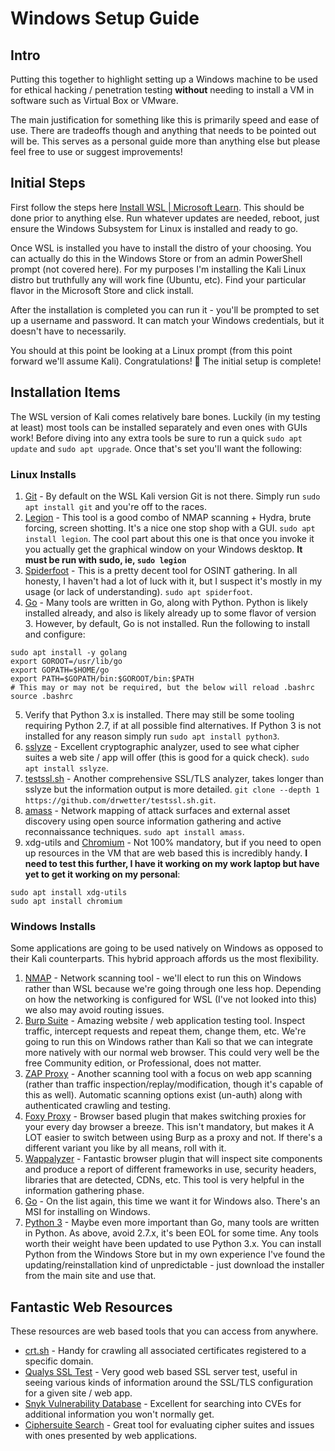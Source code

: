 # Windows Setup Guide

## Intro

Putting this together to highlight setting up a Windows machine to be used for ethical hacking / penetration testing **without** needing to install a VM in software such as Virtual Box or VMware.

The main justification for something like this is primarily speed and ease of use. There are tradeoffs though and anything that needs to be pointed out will be. This serves as a personal guide more than anything else but please feel free to use or suggest improvements!

## Initial Steps

First follow the steps here [Install WSL | Microsoft Learn](https://learn.microsoft.com/en-us/windows/wsl/install). This should be done prior to anything else. Run whatever updates are needed, reboot, just ensure the Windows Subsystem for Linux is installed and ready to go.

Once WSL is installed you have to install the distro of your choosing. You can actually do this in the Windows Store or from an admin PowerShell prompt (not covered here). For my purposes I'm installing the Kali Linux distro but truthfully any will work fine (Ubuntu, etc). Find your particular flavor in the Microsoft Store and click install. 

After the installation is completed you can run it - you'll be prompted to set up a username and password. It can match your Windows credentials, but it doesn't have to necessarily.

You should at this point be looking at a Linux prompt (from this point forward we'll assume Kali). Congratulations! 🎉 The initial setup is complete!

## Installation Items

The WSL version of Kali comes relatively bare bones. Luckily (in my testing at least) most tools can be installed separately and even ones with GUIs work! Before diving into any extra tools be sure to run a quick `sudo apt update` and `sudo apt upgrade`. Once that's set you'll want the following:

### Linux Installs
1. [Git](https://git-scm.com/) - By default on the WSL Kali version Git is not there. Simply run `sudo apt install git` and you're off to the races.
2. [Legion](https://github.com/GoVanguard/legion) - This tool is a good combo of NMAP scanning + Hydra, brute forcing, screen shotting. It's a nice one stop shop with a GUI. `sudo apt install legion`. The cool part about this one is that once you invoke it you actually get the graphical window on your Windows desktop. **It must be run with sudo, ie, `sudo legion`**
3. [Spiderfoot](https://github.com/smicallef/spiderfoot) - This is a pretty decent tool for OSINT gathering. In all honesty, I haven't had a lot of luck with it, but I suspect it's mostly in my usage (or lack of understanding). `sudo apt spiderfoot`.
4. [Go](https://go.dev/doc/install) - Many tools are written in Go, along with Python. Python is likely installed already, and also is likely already up to some flavor of version 3. However, by default, Go is not installed. Run the following to install and configure:

```
sudo apt install -y golang
export GOROOT=/usr/lib/go
export GOPATH=$HOME/go
export PATH=$GOPATH/bin:$GOROOT/bin:$PATH
# This may or may not be required, but the below will reload .bashrc
source .bashrc 
```
5. Verify that Python 3.x is installed. There may still be some tooling requiring Python 2.7, if at all possible find alternatives. If Python 3 is not installed for any reason simply run `sudo apt install python3`.
6. [sslyze](https://www.kali.org/tools/sslyze/) - Excellent cryptographic analyzer, used to see what cipher suites a web site / app will offer (this is good for a quick check). `sudo apt install sslyze`.
7. [testssl.sh](https://github.com/drwetter/testssl.sh) - Another comprehensive SSL/TLS analyzer, takes longer than sslyze but the information output is more detailed. `git clone --depth 1 https://github.com/drwetter/testssl.sh.git`.
8. [amass](https://github.com/owasp-amass/amass) - Network mapping of attack surfaces and external asset discovery using open source information gathering and active reconnaissance techniques. `sudo apt install amass`.
9. xdg-utils and [Chromium](https://www.chromium.org/Home/) - Not 100% mandatory, but if you need to open up resources in the VM that are web based this is incredibly handy. **I need to test this further, I have it working on my work laptop but have yet to get it working on my personal**:

```
sudo apt install xdg-utils
sudo apt install chromium
```

### Windows Installs
Some applications are going to be used natively on Windows as opposed to their Kali counterparts. This hybrid approach affords us the most flexibility. 

1. [NMAP](https://nmap.org/) - Network scanning tool - we'll elect to run this on Windows rather than WSL because we're going through one less hop. Depending on how the networking is configured for WSL (I've not looked into this) we also may avoid routing issues.
2. [Burp Suite](https://portswigger.net/burp) - Amazing website / web application testing tool. Inspect traffic, intercept requests and repeat them, change them, etc. We're going to run this on Windows rather than Kali so that we can integrate more natively with our normal web browser. This could very well be the free Community edition, or Professional, does not matter.
3. [ZAP Proxy](https://www.zaproxy.com/download/) - Another scanning tool with a focus on web app scanning (rather than traffic inspection/replay/modification, though it's capable of this as well). Automatic scanning options exist (un-auth) along with authenticated crawling and testing.
4. [Foxy Proxy](https://getfoxyproxy.org/) - Browser based plugin that makes switching proxies for your every day browser a breeze. This isn't mandatory, but makes it A LOT easier to switch between using Burp as a proxy and not. If there's a different variant you like by all means, roll with it.
5. [Wappalyzer](https://www.wappalyzer.com/apps/) - Fantastic browser plugin that will inspect site components and produce a report of different frameworks in use, security headers, libraries that are detected, CDNs, etc. This tool is very helpful in the information gathering phase.
6. [Go](https://go.dev/doc/install) - On the list again, this time we want it for Windows also. There's an MSI for installing on Windows.
7. [Python 3](https://www.python.org/downloads/) - Maybe even more important than Go, many tools are written in Python. As above, avoid 2.7.x, it's been EOL for some time. Any tools worth their weight have been updated to use Python 3.x. You can install Python from the Windows Store but in my own experience I've found the updating/reinstallation kind of unpredictable - just download the installer from the main site and use that.

## Fantastic Web Resources

These resources are web based tools that you can access from anywhere.

* [crt.sh](https://crt.sh) - Handy for crawling all associated certificates registered to a specific domain.
* [Qualys SSL Test](https://www.ssllabs.com/ssltest/) - Very good web based SSL server test, useful in seeing various kinds of information around the SSL/TLS configuration for a given site / web app.
* [Snyk Vulnerability Database](https://security.snyk.io/) - Excellent for searching into CVEs for additional information you won't normally get.
* [Ciphersuite Search](https://ciphersuite.info/) - Great tool for evaluating cipher suites and issues with ones presented by web applications.
